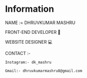# Information



NAME := DHRUVKUMAR MASHRU

FRONT-END DEVELOPER 🥇

WEBSITE DESIGNER 💻

CONTACT :-
    
    Instagram:- dk_mashru
         
    Gmail:- dhruvkumarmashru8@gmail.com
         


